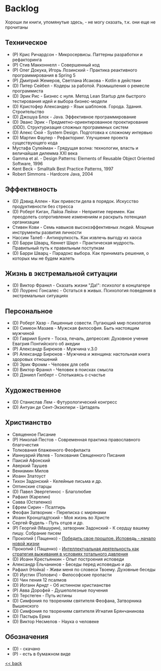 # Backlog

Хороши ли книги, упомянутые здесь, - не могу сказать, т.к. они еще не прочитаны

## Техническое

- (P) Крис Ричардсон - Микросервисы. Паттерны разработки и рефакторинга
- (P) Стив Макконнелл - Совершенный код
- (P) Олег Докука, Игорь Лозинский - Практика реактивного программирования в Spring 5
- (P) Дмитрий Жемеров, Светлана Исакова - Kotlin в действии
- (D) Питер Сейбел - Кодеры за работой. Размышления о ремесле программиста
- (D) Эрик Рис - Бизнес с нуля. Метод Lean Startup для быстрого тестирования идей и выбора бизнес-модели
- (D) Кристофер Александер - Язык шаблонов. Города. Здания. Строительство
- (D) Джошуа Блох - Java. Эффективное программирование
- (D) Эванс Эрик - Предметно-ориентированное проектирование (DDD). Структуризация сложных программных систем
- (D) Алекс Сюй - System Design. Подготовка к сложному интервью
- (D) Мартин Фаулер - Рефакторинг. Улучшение проекта существующего кода
- Мустафа Сулейман - Грядущая волна: технологии, власть и величайшая дилемма XXI века
- Gamma et al. - Design Patterns: Elements of Reusable Object Oriented Software, 1996
- Kent Beck - Smalltalk Best Practice Patterns, 1997
- Robert Simmons - Hardcore Java, 2004

## Эффективность

- (D) Дэвид Аллен - Как привести дела в порядок. Искусство продуктивности без стресса
- (D) Роберт Киган, Лайза Лейхи - Неприятие перемен. Как преодолеть сопротивление изменениям и раскрыть потенциал
  организации
- Стивен Кови - Семь навыков высокоэффективных людей. Мощные инструменты развития личности
- Нассим Талеб - Антихрупкость. Как извлечь выгоду из хаоса
- (D) Барри Шварц, Кеннет Шарп - Практическая мудрость. Правильный путь к правильным поступкам
- (D) Барри Шварц - Парадокс выбора. Как принимать решения, о которых мы не будем жалеть

## Жизнь в экстремальной ситуации

- (D) Виктор Франкл - Сказать жизни "Да!": психолог в концлагере
- (D) Лоуренс Гонсалес - Остаться в живых. Психология поведения в экстремальных ситуациях

## Персональное

- (D) Роберт Хаэр - Лишенные совести. Пугающий мир психопатов
- (D) Симеон Мазаев - Мужская философия. Быть настоящим мужчиной
- (D) Гавриил Бунге - Тоска, печаль, депрессия: Духовное учение Евагрия Понтийского об акедии
- (P) Александр Бирюков - Мужчина v.3.0
- (P) Александр Бирюков - Мужчина и женщина: настольная книга здоровых отношений
- (D) Эрик Фромм - Человек для себя
- (D) Виктор Франкл - Человек в поисках смысла
- (D) Дэниел Гилберт - Спотыкаясь о счастье

## Художественное

- (D) Станислав Лем - Футурологический конгресс
- (D) Антуан де Сент-Экзюпери - Цитадель

## Христианство

- Священное Писание
- (P) Николай Пестов - Современная практика православного благочестия
- Толкования блаженного Феофилакта
- Ианнуарий Ивлев - Толкования Священного Писания
- Паисий Афонский
- Аверкий Таушев
- Вениамин Милов
- Иоанн Златоуст
- Тихон Задонский - Келейные письма и др.
- Оптинские старцы
- (D) Павел Эвергетинос - Благолюбие
- Рафаил (Карелин)
- Савва (Остапенко)
- Ефрем Сирин - Псалтирь
- Феофан Затворник - Переписка с мирянами
- Иоанн Кронштадтский - Моя жизнь во Христе
- Сергей Фудель - Путь отцов и др.
- (P) Георгий (Машурин), затворник Задонский - К сердцу вашему пишу. Собрание писем
- Прокопий (
  Пащенко) - [Победить свое прошлое. Исповедь - начало новой жизни](https://solovki-monastyr.ru/abba-page/confession/1395)
- Прокопий (
  Пащенко) - [Интеллектуальная деятельность как стратегия выживания в условиях тотального давления](https://solovki-monastyr.ru/abba-page/solovki_page/2170/)
- (D) Иоанн Крестьянкин - Опыт построения исповеди
- Александр Ельчанинов - Беседы перед исповедью и др.
- Рафаил (Нойка) - Живи меня по словеси Твоему. Духовные беседы
- (D) Иустин (Попович) - Философские пропасти
- (D) Чин пения 12 псалмов
- (D) Иоганн Арндт - Об истинном христианстве
- (P) Авва Дорофей - Душеполезные поучения
- (D) Терстеген - Путь истины
- (D) Симфония по творениям святителя Феофана, Затворника Вышенского
- (D) Симфония по творениям святителя Игнатия Брянчанинова
- (D) Пастырь Ерма
- (D) Виктор Несмелов - Наука о человеке

## Обозначения

- (D) - скачано
- (P) - есть в бумажном виде

[<< back](README.md)
